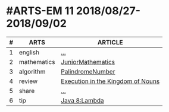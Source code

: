 #ARTS-EM 11 2018/08/27-2018/09/02
=================================

| # | ARTS | ARTICLE |
|---| ----- | ---------- |
|1|english|[...](../english/)|
|2|mathematics|[JuniorMathematics](../mathematics/week11-7年级下.md)|
|3|algorithm|[PalindromeNumber](../../java/src/main/java/com/leetcode/ValidParenthese.md)|
|4|review|[Execution in the Kingdom of Nouns](Documents/github/codinglife/arts/review/Execution-in-the-Kingdom-of-Nouns.md)|
|5|share|[...](../c/c_programing_language/)|
|6|tip|[Java 8:Lambda](Documents/github/codinglife/arts/tip/Java8-Lambda.md)|


